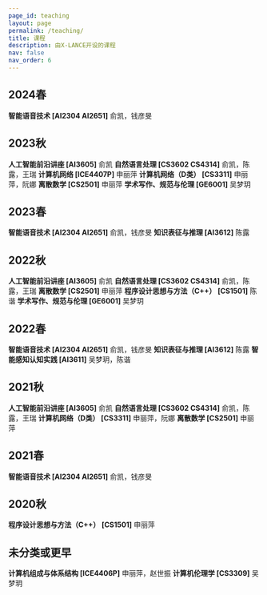 ```yaml
---
page_id: teaching
layout: page
permalink: /teaching/
title: 课程
description: 由X-LANCE开设的课程
nav: false
nav_order: 6
---
```



## 2024春
**智能语音技术 [AI2304 AI2651]** 俞凯，钱彦旻

## 2023秋
**人工智能前沿讲座 [AI3605]** 俞凯
**自然语言处理 [CS3602 CS4314]** 俞凯，陈露，王瑞
**计算机网络 [ICE4407P]** 申丽萍
**计算机网络（D类） [CS3311]** 申丽萍，阮娜
**离散数学 [CS2501]** 申丽萍
**学术写作、规范与伦理 [GE6001]** 吴梦玥

## 2023春
**智能语音技术 [AI2304 AI2651]** 俞凯，钱彦旻
**知识表征与推理 [AI3612]** 陈露

## 2022秋
**人工智能前沿讲座 [AI3605]** 俞凯
**自然语言处理 [CS3602 CS4314]** 俞凯，陈露，王瑞
**离散数学 [CS2501]** 申丽萍
**程序设计思想与方法（C++） [CS1501]** 陈谐
**学术写作、规范与伦理 [GE6001]** 吴梦玥

## 2022春
**智能语音技术 [AI2304 AI2651]** 俞凯，钱彦旻
**知识表征与推理 [AI3612]** 陈露
**智能感知认知实践 [AI3611]** 吴梦玥，陈谐

## 2021秋
**人工智能前沿讲座 [AI3605]** 俞凯
**自然语言处理 [CS3602 CS4314]** 俞凯，陈露，王瑞
**计算机网络（D类） [CS3311]** 申丽萍，阮娜
**离散数学 [CS2501]** 申丽萍

## 2021春
**智能语音技术 [AI2304 AI2651]** 俞凯，钱彦旻

## 2020秋
**程序设计思想与方法（C++） [CS1501]** 申丽萍

## 未分类或更早
**计算机组成与体系结构 [ICE4406P]** 申丽萍，赵世振
**计算机伦理学 [CS3309]** 吴梦玥

